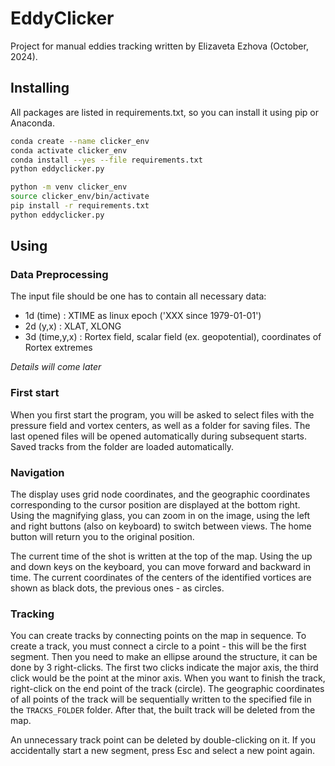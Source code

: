 # EddyClicker

Project for manual eddies tracking written by Elizaveta Ezhova (October, 2024).

## Installing

All packages are listed in requirements.txt, so you can install it using pip or Anaconda.

```sh
conda create --name clicker_env
conda activate clicker_env
conda install --yes --file requirements.txt
python eddyclicker.py
```

```sh
python -m venv clicker_env
source clicker_env/bin/activate
pip install -r requirements.txt
python eddyclicker.py
```

## Using

### Data Preprocessing
The input file should be one has to contain all necessary data:
* 1d (time)     : XTIME as linux epoch ('XXX since 1979-01-01')
* 2d (y,x)      : XLAT, XLONG
* 3d (time,y,x) : Rortex field, scalar field (ex. geopotential), coordinates of Rortex extremes

*Details will come later*


### First start

When you first start the program, you will be asked to select files with the pressure field and vortex centers, as well
as a folder for saving files. The last opened files will be opened automatically during subsequent starts. Saved tracks
from the folder are loaded automatically.

### Navigation

The display uses grid node coordinates, and the geographic coordinates corresponding to the cursor position are
displayed at the bottom right. Using the magnifying glass, you can zoom in on the image, using the left and right
buttons (also on keyboard) to switch between views. The home button will return you to the original position.

The current time of the shot is written at the top of the map. Using the up and down keys on the keyboard, you can move
forward and backward in time. The current coordinates of the centers of the identified vortices are shown as black dots,
the previous ones - as circles.

### Tracking

You can create tracks by connecting points on the map in sequence. To create a track, you must connect a circle to a point - this will be the first segment. Then you need to make an ellipse around the structure, it can be done by 3 right-clicks. The first two clicks indicate the major axis, the third click would be the point at the minor axis. When you want to finish the track, right-click on the end point of the track (circle). The geographic coordinates of all points of the track will be sequentially written to the specified file in the `TRACKS_FOLDER` folder. After that, the built track will be deleted from the map.

An unnecessary track point can be deleted by double-clicking on it. If you accidentally start a new segment, press Esc and select a new point again.